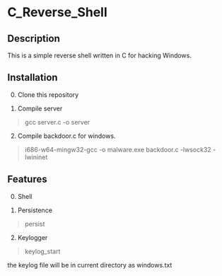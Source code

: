 # C_Reverse_Shell

## Description

This is a simple reverse shell written in C for hacking Windows.

## Installation

0. Clone this repository

1. Compile server

> gcc server.c -o server
	
2. Compile backdoor.c for windows. 
 
> i686-w64-mingw32-gcc -o malware.exe backdoor.c -lwsock32 -lwininet

## Features

0. Shell

1. Persistence

> persist

2. Keylogger

> keylog_start

the keylog file will be in current directory as windows.txt

